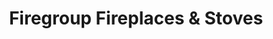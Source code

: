 ---
title: "Firegroup Fireplaces & Stoves"
url: /edinburgh/firegroup-fireplaces-und-stoves/
shop: Kamine & Öfen
---